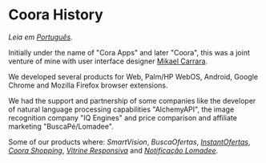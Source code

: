 # Coora History

_Leia em [Português](https://github.com/dirceu-jr/coora/blob/main/README.pt_BR.md)._

Initially under the name of "Cora Apps" and later "Coora", this was a joint venture of mine with user interface designer [Mikael Carrara](https://github.com/mikaelcarrara).

We developed several products for Web, Palm/HP WebOS, Android, Google Chrome and Mozilla Firefox browser extensions.

We had the support and partnership of some companies like the developer of natural language processing capabilities "AlchemyAPI", the image recognition company "IQ Engines" and price comparison and affiliate marketing "BuscaPé/Lomadee".

Some of our products where: _SmartVision_, _BuscaOfertas_, [_InstantOfertas_](https://github.com/dirceu-jr/instant-ofertas), [_Coora Shopping_](https://github.com/dirceu-jr/coora-shopping), [_Vitrine Responsiva_](https://github.com/dirceu-jr/vitrine-design-responsivo) and [_Notificação Lomadee_](https://github.com/dirceu-jr/notificacao-lomadee).
